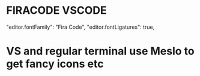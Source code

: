# FIRACODE VSCODE
"editor.fontFamily": "Fira Code",
"editor.fontLigatures": true,

# VS and regular terminal use Meslo to get fancy icons etc 